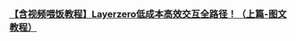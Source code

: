 ### [【含视频喂饭教程】Layerzero低成本高效交互全路径！（上篇-图文教程）](https://mirror.xyz/zaoribaofu.eth/iaD63StW97PD-3pxb0Nzuzb3TNW0aOaPAg0qDpykj7Y)